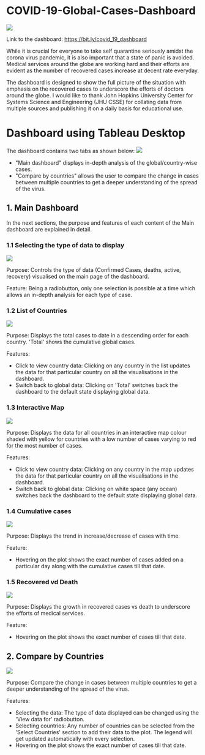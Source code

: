 # COVID-19-Global-Cases-Dashboard

![](images/Dashboard%20overview.png)

Link to the dashboard: https://bit.ly/covid_19_dashboard

While it is crucial for everyone to take self quarantine seriously amidst the corona virus pandemic, it is also important that a state of panic is avoided. Medical services around the globe are working hard and their efforts are evident as the number of recovered cases increase at decent rate everyday. 

The dashboard is designed  to show the full picture of the situation with emphasis on the recovered cases to underscore the efforts of doctors around the globe. I would like to thank John Hopkins University Center for Systems Science and Engineering (JHU CSSE) for collating data from multiple sources and publishing it on a daily basis for educational use. 


# Dashboard using Tableau Desktop

The dashboard contains two tabs as shown below:
![](images/tabs.png)
* "Main dashboard" displays in-depth analysis of the global/country-wise cases.
* "Compare by countries" allows the user to compare the change in cases between multiple countries to get a deeper understanding of the spread of the virus.




## 1. Main Dashboard

In the next sections, the purpose and features of each content of the Main dashboard are explained in detail.

### 1.1 Selecting the type of data to display

![](images/radiobutton.png)

Purpose: Controls the type of data (Confirmed Cases, deaths, active, recovery) visualised on the main page of the dashboard.

Feature: Being a radiobutton, only one selection is possible at a time which allows an in-depth analysis for each type of case.

### 1.2 List of Countries

![](images/Country%20list.png)

Purpose: Displays the total cases to date in a descending order for each country. 'Total' shows the cumulative global cases.

Features: 
* Click to view country data: Clicking on any country in the list updates the data for that particular country on all the visualisations in the dashboard. 
* Switch back to global data: Clicking on 'Total' switches back the dashboard to the default state displaying global data.

### 1.3 Interactive Map

![](images/Map.png)

Purpose: Displays the data for all countries in an interactive map colour shaded with yellow for countries with a low number of cases varying to red for the most number of cases.

Features: 
* Click to view country data: Clicking on any country in the map updates the data for that particular country on all the visualisations in the dashboard. 
* Switch back to global data: Clicking on white space (any ocean) switches back the dashboard to the default state displaying global data.

### 1.4 Cumulative cases

![](images/Cumulative.png)

Purpose: Displays the trend in increase/decrease of cases with time. 

Feature: 
* Hovering on the plot shows the exact number of cases added on a particular day along with the cumulative cases till that date.

### 1.5 Recovered vd Death

![](images/Recovered%20vs%20Death.png)

Purpose: Displays the growth in recovered cases vs death to underscore the efforts of medical services. 

Feature: 
* Hovering on the plot shows the exact number of cases till that date.

## 2. Compare by Countries

![](images/Compare.png)

Purpose: Compare the change in cases between multiple countries to get a deeper understanding of the spread of the virus.

Features:
* Selecting the data: The type of data displayed can be changed using the 'View data for' radiobutton.
* Selecting countries: Any number of countries can be selected from the 'Select Countries' section to add their data to the plot. The legend will get updated automatically with every selection.
* Hovering on the plot shows the exact number of cases till that date.
